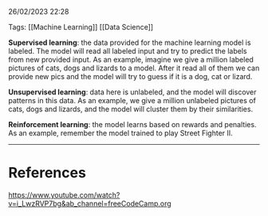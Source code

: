 26/02/2023 22:28

Tags: [[Machine Learning]] [[Data Science]]

**Supervised learning**: the data provided for the machine learning model is labeled. The model will read all labeled input and try to predict the labels from new provided input. As an example, imagine we give a million labeled pictures of cats, dogs and lizards to a model. After it read all of them we can provide new pics and the model will try to guess if it is a dog, cat or lizard.

**Unsupervised learning**: data here is unlabeled, and the model will discover patterns in this data. As an example, we give a million unlabeled pictures of cats, dogs and lizards, and the model will cluster them by their similarities.

**Reinforcement learning**: the model learns based on rewards and penalties. As an example, remember the model trained to play Street Fighter II.

---
# References

https://www.youtube.com/watch?v=i_LwzRVP7bg&ab_channel=freeCodeCamp.org